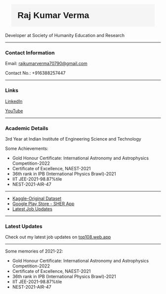 <h1 style="font-family: 'Arial', sans-serif;
            margin: 20px;
            padding: 20px;
            background-color: #f5f5f5;">Raj Kumar Verma</h1>
<p>Developer at Society of Humanity Education and Research</p>
<hr>

<h3>Contact Information</h3>
<p>Email: <a href="mailto:rajkumarverma70790@gmail.com">rajkumarverma70790@gmail.com</a></p>
<p>Contact No.: +916388257447</p>
<hr>

<h3>Links</h3>
<p><a href="https://www.linkedin.com/in/rajkumar-verma-353966222/">LinkedIn</a></p>
<p><a href="https://www.youtube.com/channel/UCQnTdubfZ2GbgxUO8Vh6TkA">YouTube</a></p>
<hr>

<h3>Academic Details</h3>
<p>3rd Year at Indian Institute of Engineering Science and Technology</p>
<p>Some Achievements:</p>
<ul>
<li>Gold Honour Certificate: International Astronomy and Astrophysics Competition-2022</li>
<li>Certificate of Excellence, NAEST-2021</li>
<li>36th rank in IPB (International Physics Brawl)-2021</li>
<li>IIT JEE-2021-98.87%tile</li>
<li>NEST-2021-AIR-47</li>
</ul>
<hr>

<ul>
        <li><a href="https://www.kaggle.com/datasets/raj123verma/seeds-counting">Kaggle-Original Dataset</a></li>
        <li><a href="https://play.google.com/store/apps/details?id=com.rkverma.sherapp">Google Play Store - SHER App</a></li>
        <li><a href="https://top108.web.app/">Latest Job Updates</a></li>
</ul>
<hr>

<h3>Latest Updates</h3>
<p>Check out my latest job updates on <a href="https://top108.web.app/">top108.web.app</a></p>
<hr>

<p>Some memories of 2021-22:</p>
<ul>
        <li>Gold Honour Certificate: International Astronomy and Astrophysics Competition-2022</li>
        <li>Certificate of Excellence, NAEST-2021</li>
        <li>36th rank in IPB (International Physics Brawl)-2021</li>
        <li>IIT JEE-2021-98.87%tile</li>
        <li>NEST-2021-AIR-47</li>
</ul>


